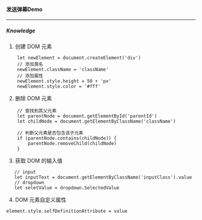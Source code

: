 #### 发送弹幕Demo
-------------------
##### Knowledge
1. 创建 DOM 元素
```
    let newElement = document.createElement('div')
    // 添加类名
    newElement.className = 'className'
    // 添加属性
    newElement.style.height = 50 + 'px'
    newElement.style.color = '#fff'
```
2. 删除 DOM 元素
```
    // 查找到其父元素
    let parentNode = document.getElementById('parentId')
    let childNode = document.getElementByClassName('className')

    // 判断父元素是否包含该子元素
    if (parentNode.contains(childNode)) {
        parentNode.removeChild(childNode)
    }
 ```
 3. 获取 DOM 的输入值
 ```
    // input
    let inputText = document.getElementByClassName('inputClass').value
    // dropdown
    let seletValue = dropdown.SelectedValue
 ```
 4. DOM 元素自定义属性
 ```
 element.style.selfDefinitionAttribute = value
 ```